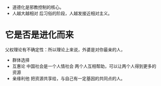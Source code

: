 * 道德化是邪教控制的核心。
* 人越大越相对
后习俗的阶段，人越发接近相对主义。
# 它是否是进化而来
父权理论有不确定性：所以理论上来说，外婆是对你最亲的人，

* 群体选择
* 互惠论
	中国社会是一个人情社会
	两个人互相帮助，可以让两个人得到更多的资源
* 亲缘利他
	把资源共享给，与自己有一定基因的共同点的人。